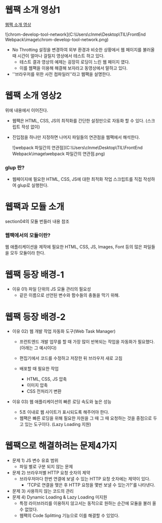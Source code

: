 # 웹팩 소개 영상1

[웹팩 소개 영상](https://www.youtube.com/watch?v=WQue1AN93YU&ab_channel=FrontEndCenter)

![chrom-develop-tool-network](C:\Users\clnme\Desktop\TIL\FrontEnd Webpack\image\chrom-develop-tool-network.png)



- No Throtting 설정을 변경하여 외부 환경과 비슷한 상황에서 웹 페이지를 불러올 때 시간이 얼마나 걸릴지 영상에서 테스트 하고 있다.
  - 테스트 결과 영상의 예제는 굉장히 로딩이 느린 웹 페이지 였다.
  - 이를 웹팩을 이용해 해결해 보자라고 동영상에서 말하고 있다.
- ''브라우저를 위한 사전 컴파일러''라고 웹팩을 설명한다. 





# 웹팩 소개 영상2

위에 내용에서 이어진다.

- 웹팩은 HTML, CSS, JS의 최적화를 간단한 설정만으로 자동화 할 수 있다. (스크립트 작성 없이)

- 진입점을 하나만 지정하면 나머지 파일들의 연관점을 웹팩에서 해석한다.
  
  ![webpack 파일간의 연관점](C:\Users\clnme\Desktop\TIL\FrontEnd Webpack\image\webpack 파일간의 연관점.png)

### glup 란?

- 웹페이지에 필요한 HTML, CSS, JS에 대한 최적화 작업 스크립트를 직접 작성하여 glup로 실행한다.



# 웹팩과 모듈 소개

section04의 모듈 번들러 내용 참조

### 웹팩에서의 모듈이란?

웹 애플리케이션을 제작에 필요한 HTML, CSS, JS, Images, Font 등의 많은 파일들을 모두 모듈이라 한다.



# 웹팩 등장 배경-1

- 이유 01) 파일 단위의 JS  모듈 관리의 필요성
  - 같은 이름으로 선언된 변수와 함수들의 충돌을 막기 위해.



# 웹팩 등장 배경-2

- 이유 02) 웹 개발 작업 자동화 도구(Web Task Manager)

  - 프런트엔드 개발 업무를 할 때 가장 많이 반복되는 작업을 자동화가 필요했다.(아래는 그 예시이다)

  - 편집기에서 코드를 수정하고 저장한 뒤 브라우저 새로 고침
  - 배포할 때 필요한 작업
    - HTML, CSS, JS 압축
    - 이미지 압축
    - CSS 전처리기 변환

- 이유 03) 웹 애플리케이션의 빠른 로딩 속도와 높은 성능
  - 5초 이내로 웹 사이트가 표시되도록 해주어야 한다.
  - 웹팩은 빠른 로딩을 위해 필요한 자원을 그 때 그 때 요청하는 것을 중점으로 두고 있는 도구이다. (Lazy Loading 지원)

# 웹팩으로 해결하려는 문제4가지



- 문제 1) JS 변수 유효 범위
  - 파일 별로 구분 되지 않는 문제
- 문제 2) 브라우저별 HTTP 요청 숫자의 제약
  - 브라우저마다 한번 연결에 보낼 수 있는  HTTP 요청 숫자에는 제약이 있다.
    - 'TCP로 연결을 맺은 후 HTTP 요청을 몇번 보낼 수 있는가?'를 나타낸다.
- 문제 3) 사용하지 않는 코드의 관리
- 문제 4) Dynamic Loading & Lazy Loading 미지원
  - 특정 라이브러리를 이용하지 않고서는 동적으로 원하는 순간에 모듈을 불러 올 수 없었다.
  - 웹팩의 Code Splitting 기능으로 이를 해결할 수 있었다.

